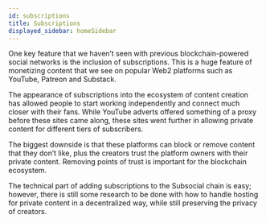 ```yaml
---
id: subscriptions
title: Subscriptions
displayed_sidebar: homeSidebar
---
```


One key feature that we haven’t seen with previous blockchain-powered social networks is the
inclusion of subscriptions. This is a huge feature of monetizing content that we see on popular
Web2 platforms such as YouTube, Patreon and Substack.

The appearance of subscriptions into the ecosystem of content creation has allowed people to
start working independently and connect much closer with their fans. While YouTube adverts
offered something of a proxy before these sites came along, these sites went further in allowing
private content for different tiers of subscribers.

The biggest downside is that these platforms can block or remove content that they don’t like,
plus the creators trust the platform owners with their private content. 
Removing points of trust is important for the blockchain ecosystem.

The technical part of adding subscriptions to the Subsocial chain is easy; however, there is still
some research to be done with how to handle hosting for private content in a decentralized way,
while still preserving the privacy of creators.
